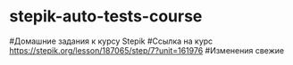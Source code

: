 # stepik-auto-tests-course
#Домашние задания к курсу Stepik
#Ссылка на курс https://stepik.org/lesson/187065/step/7?unit=161976
#Изменения свежие